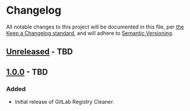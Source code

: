 # Changelog

All notable changes to this project will be documented in this file, per [the Keep a Changelog standard](http://keepachangelog.com/), and will adhere to [Semantic Versioning](https://semver.org/spec/v2.0.0.html).

## [Unreleased] - TBD

## [1.0.0] - TBD
### Added
- Initial release of GitLab Registry Cleaner.

[Unreleased]: https://github.com/10up/Gitlab-Registry-Cleaner/compare/trunk...develop
[1.0.0]: https://github.com/10up/Gitlab-Registry-Cleaner/releases/tag/1.0.0
